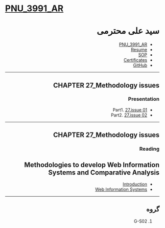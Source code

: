 
# [PNU_3991_AR](https://github.com/SAMashiyane/PNU_3991_AR)

<div dir="rtl">
    
# سید علی محترمی
- [PNU_3991_AR](https://github.com/SAMashiyane/PNU_3991_AR)
- [Resume](https://samashiyane.github.io/) 
- [SOP](https://samashiyane.github.io/SOP/)
- [Certificates](https://github.com/SAMashiyane/PNU_3991_AR/blob/master/CertJS.png)
- [GitHub](https://github.com/SAMashiyane)

--------------------------

## CHAPTER 27_Methodology issues

### Presentation
   -  Part1. [27.issue 01 ](https://github.com/SAMashiyane/PNU_3991_AR/blob/master/SoftwareDevelopmentMethodologies/27.Methodology%20issues/27.issue%2001.mp4)
   -  Part2. [27.issue 02](https://github.com/SAMashiyane/PNU_3991_AR/blob/master/SoftwareDevelopmentMethodologies/27.Methodology%20issues/27.issue%2002.mp4)
   
   -----------------------------------
       
## CHAPTER 27_Methodology issues

### Reading
## Methodologies to develop Web Information Systems and Comparative Analysis
- [Introduction ](https://drive.google.com/file/d/1ITxV8w90owqLY8DkcQhT0OeLUxgD7hbP/view?usp=sharing)
- [Web Information Systems ](https://drive.google.com/file/d/1Mrphb0LJ-dxEwVA1Slb-3HSulMSnyLZC/view?usp=sharing)


----------------------------
## گروه 
1. G-S02
  
